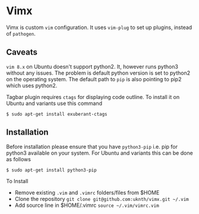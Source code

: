 # Vimx

Vimx is custom `vim` configuration. It uses `vim-plug` to set up plugins, instead of `pathogen`.

## Caveats
`vim 8.x` on Ubuntu doesn't support python2. It, however runs python3 without any issues. The problem is default python version is set to python2 on the operating system. The default path to `pip` is also pointing to pip2 which uses python2. 

Tagbar plugin requires `ctags` for displaying code outline. To install it on Ubuntu and variants use this command
```
$ sudo apt-get install exuberant-ctags
```

## Installation

Before installation please ensure that you have `python3-pip` i.e. pip for python3 available on your system. 
For Ubuntu and variants this can be done as follows

```
$ sudo apt-get install python3-pip
```
To Install 

- Remove existing `.vim` and `.vimrc` folders/files from $HOME
- Clone the repository `git clone git@github.com:uknth/vimx.git ~/.vim`
- Add source line in $HOME/.vimrc `source ~/.vim/vimrc.vim`
